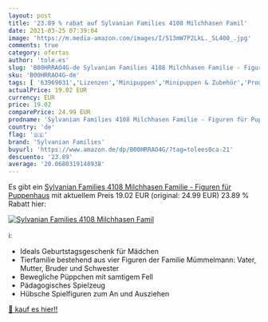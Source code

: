 ```yaml
---
layout: post
title: '23.89 % rabat auf Sylvanian Families 4108 Milchhasen Famil'
date: 2021-03-25 07:39:04
image: 'https://m.media-amazon.com/images/I/513mW7P2LkL._SL400_.jpg'
comments: true
category: ofertas
author: 'tole.es'
slug: 'B00HRRAO4G-de Sylvanian Families 4108 Milchhasen Familie - Figuren für...'
sku: 'B00HRRAO4G-de'
tags: [ '63969031','Lizenzen','Minipuppen','Minipuppen & Zubehör','Produkte','Puppen & Zubehör','Sammel- und Spielfiguren','Spielzeug','sylvanian families', ]
actualPrice: 19.02 EUR
currency: EUR
price: 19.02
comparePrice: 24.99 EUR
prodname: 'Sylvanian Families 4108 Milchhasen Familie - Figuren für Puppenhaus'
country: 'de'
flag: '🇩🇪'
brand: 'Sylvanian Families'
buyurl: 'https://www.amazon.de/dp/B00HRRAO4G/?tag=tolees0ca-21'
descuento: '23.89'
average: '20.0680319148938'
---
```


Es gibt ein [Sylvanian Families 4108 Milchhasen Familie - Figuren für Puppenhaus](https://www.amazon.de/dp/B00HRRAO4G/?tag=tolees0ca-21) mit aktuellem Preis 19.02 EUR (original: 24.99 EUR) 23.89 % Rabatt hier:

[![Sylvanian Families 4108 Milchhasen Famil](https://m.media-amazon.com/images/I/513mW7P2LkL._SL400_.jpg)](https://www.amazon.de/dp/B00HRRAO4G/?tag=tolees0ca-21)

ℹ️:

- Ideals Geburtstagsgeschenk für Mädchen
- Tierfamilie bestehend aus vier Figuren der Familie Mümmelmann: Vater, Mutter, Bruder und Schwester
- Bewegliche Püppchen mit samtigem Fell
- Pädagogisches Spielzeug
- Hübsche Spielfiguren zum An und Ausziehen

[🛒 kauf es hier!!](https://www.amazon.de/dp/B00HRRAO4G/?tag=tolees0ca-21)
